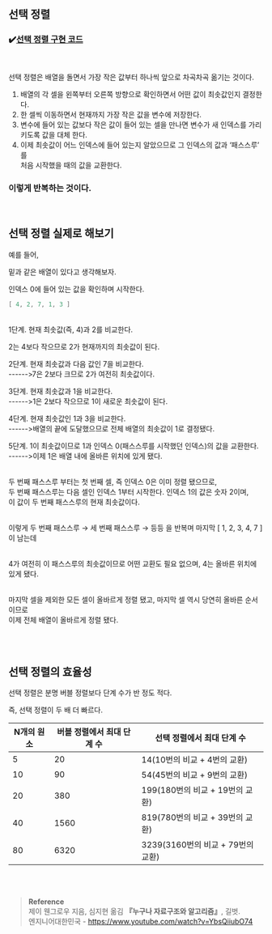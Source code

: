 ## 선택 정렬

### ✔️[선택 정렬 구현 코드](https://github.com/mingseok/TIL/blob/main/code/selection.java)

<br/>

선택 정렬은 배열을 돌면서 가장 작은 값부터 하나씩 앞으로 차곡차곡 옮기는 것이다.

1. 배열의 각 셀을 왼쪽부터 오른쪽 방향으로 확인하면서 어떤 값이 최솟값인지 결정한다.
2. 한 셀씩 이동하면서 현재까지 가장 작은 값을 변수에 저장한다.
3. 변수에 들어 있는 값보다 작은 값이 들어 있는 셀을 만나면 변수가 새 인덱스를 가리키도록 값을 대체 한다.
4. 이제 최솟값이 어느 인덱스에 들어 있는지 알았으므로 그 인덱스의 값과 ‘패스스루’ 를 <br/>처음 시작했을 때의 값을 교환한다.

### 이렇게 반복하는 것이다.

<br/>

## 선택 정렬 실제로 해보기

예를 들어,

밑과 같은 배열이 있다고 생각해보자.

인덱스 0에 들어 있는 값을 확인하며 시작한다. 

```java
[ 4, 2, 7, 1, 3 ]
```

<br/>1단계. 현재 최솟값(즉, 4)과 2를 비교한다.


2는 4보다 작으므로 2가 현재까지의 최솟값이 된다.


2단계. 현재 최솟값과 다음 값인 7을 비교한다. <br/> ------>7은 2보다 크므로 2가 여전히 최솟값이다.

3단계. 현재 최솟값과 1을 비교한다. <br/> ------>1은 2보다 작으므로 1이 새로운 최솟값이 된다.

4단계.  현재 최솟값인 1과 3을 비교한다. <br/>------>배열의 끝에 도달했으므로 전체 배열의 최솟값이 1로 결정됐다.

5단계. 1이 최솟값이므로 1과 인덱스 0(패스스루를 시작했던 인덱스)의 값을 교환한다. <br/>------>이제 1은 배열 내에 올바른 위치에 있게 됐다. 

<br/>두 번째 패스스루 부터는 첫 번째 셀, 즉 인덱스 0은 이미 정렬 됐으므로, <br/>두 번째 패스스루는 다음 셀인 인덱스 1부터 시작한다. 인덱스 1의 값은 숫자 2이며, <br/>이 값이 두 번째 패스스루의 현재 최솟값이다.

<br/>이렇게 두 번째 패스스루 → 세 번째 패스스루 → 등등 을 반복며 마지막 [ 1, 2, 3, 4, 7 ] 이 남는데

<br/>4가 여전히 이 패스스루의 최솟값이므로 어떤 교환도 필요 없으며, 4는 올바른 위치에 있게 됐다.

<br/>마지막 셀을 제외한 모든 셀이 올바르게 정렬 됐고, 마지막 셀 역시 당연히 올바른 순서이므로 <br/>이제 전체 배열이 올바르게 정렬 됐다.

<br/>

<br/>

## 선택 정렬의 효율성

선택 정렬은 분명 버블 정렬보다 단계 수가 반 정도 적다.

즉, 선택 정렬이 두 배 더 빠르다.

| N개의 원소 | 버블 정렬에서 최대 단계 수 | 선택 정렬에서 최대 단계 수 |
| --- | --- | --- |
| 5 | 20 | 14(10번의 비교 + 4번의 교환) |
| 10 | 90 | 54(45번의 비교 + 9번의 교환) |
| 20 | 380 | 199(180번의 비교 + 19번의 교환) |
| 40 | 1560 | 819(780번의 비교 + 39번의 교환) |
| 80 | 6320 | 3239(3160번의 비교 + 79번의 교환) |


<br/><br/>

>**Reference**
<br/>제이 웬그로우 지음, 심지현 옮김 **『**누구나 자료구조와 알고리즘**』**, 길벗. <br/>
엔지니어대한민국 - https://www.youtube.com/watch?v=YbsQiiubO74